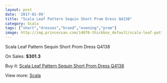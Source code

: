 ```yaml
---
layout: post
date: '2017-01-09'
title: "Scala Leaf Pattern Sequin Short Prom Dress Q4138"
category: Scala
tags: ["short","dresses","brand","evening","prom"]
image: http://img.princessan.com/14876-thickbox_default/scala-leaf-pattern-sequin-short-prom-dress-q4138.jpg
---
```

Scala Leaf Pattern Sequin Short Prom Dress Q4138

On Sales: **$301.3**
<a href="https://www.princessan.com/en/scala/6967-scala-leaf-pattern-sequin-short-prom-dress-q4138.html"><amp-img layout="responsive" width="600" height="600" src="//img.princessan.com/14876-thickbox_default/scala-leaf-pattern-sequin-short-prom-dress-q4138.jpg" alt="Scala Leaf Pattern Sequin Short Prom Dress Q4138 0" /></a>

Buy it: [Scala Leaf Pattern Sequin Short Prom Dress Q4138](https://www.princessan.com/en/scala/6967-scala-leaf-pattern-sequin-short-prom-dress-q4138.html "Scala Leaf Pattern Sequin Short Prom Dress Q4138")

View more: [Scala](https://www.princessan.com/en/55-scala "Scala")
